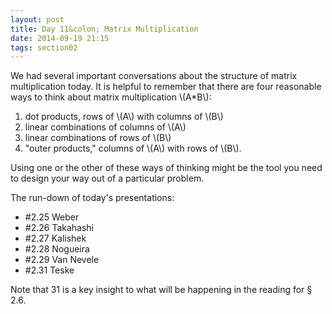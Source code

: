 ```yaml
---
layout: post
title: Day 11&colon; Matrix Multiplication
date: 2014-09-19 21:15
tags: section02
---
```


We had several important conversations about the structure of matrix multiplication
today. It is helpful to remember that there are four reasonable ways to think
about matrix multiplication \\(A*B\\):

1. dot products, rows of \\(A\\) with columns of \\(B\\)
2. linear combinations of columns of \\(A\\)
3. linear combinations of rows of \\(B\\)
4. "outer products," columns of \\(A\\) with rows of \\(B\\).

Using one or the other of these ways of thinking might be the tool you need to
design your way out of a particular problem.

The run-down of today's presentations:

   * \#2.25 Weber
   * \#2.26 Takahashi
   * \#2.27 Kalishek
   * \#2.28 Nogueira
   * \#2.29 Van Nevele
   * \#2.31 Teske

Note that 31 is a key insight to what will be happening in the
reading for &sect; 2.6.
